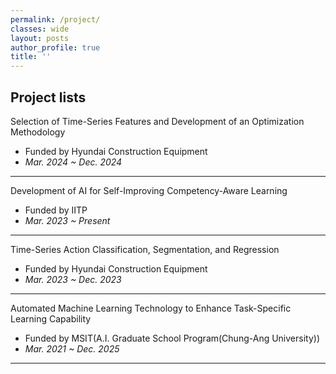 ```yaml
---
permalink: /project/
classes: wide  
layout: posts
author_profile: true
title: ''
---
```


## Project lists 
Selection of Time-Series Features and Development of an Optimization Methodology<br>
- Funded by Hyundai Construction Equipment<br>
- *Mar. 2024 ~ Dec. 2024<br>*

___
Development of AI for Self-Improving Competency-Aware Learning<br>
- Funded by IITP<br>
- *Mar. 2023 ~ Present<br>*

___
Time-Series Action Classification, Segmentation, and Regression<br>
- Funded by Hyundai Construction Equipment<br>
- *Mar. 2023 ~ Dec. 2023<br>*
  
___
Automated Machine Learning Technology to Enhance Task-Specific Learning Capability<br>
- Funded by MSIT(A.I. Graduate School Program(Chung-Ang University))<br>
- *Mar. 2021 ~ Dec. 2025<br>*
___



